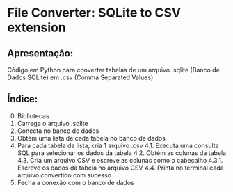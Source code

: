 # File Converter: SQLite to CSV extension

## Apresentação:
Código em Python para converter tabelas 
de um arquivo .sqlite (Banco de Dados SQLite) 
em .csv (Comma Separated Values)

## Índice:
0. Bibliotecas 
1. Carrega o arquivo .sqlite
2. Conecta no banco de dados
3. Obtém uma lista de cada tabela no banco de dados
4. Para cada tabela da lista, cria 1 arquivo .csv
4.1. Executa uma consulta SQL para selecionar os dados da tabela
4.2. Obtém as colunas da tabela
4.3. Cria um arquivo CSV e escreve as colunas como o cabeçalho
4.3.1. Escreve os dados da tabela no arquivo CSV
4.4. Printa no terminal cada arquivo convertido com sucesso
5. Fecha a conexão com o banco de dados

